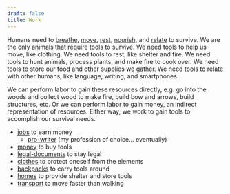 ```yaml
---
draft: false
title: Work
---
```

Humans need to [breathe](/breathe), [move](/move), [rest](/rest), [nourish](/nourish), and [relate](/relate) to survive. We are the only animals that require tools to survive. We need tools to help us move, like clothing. We need tools to rest, like shelter and fire. We need tools to hunt animals, process plants, and make fire to cook over. We need tools to store our food and other supplies we gather. We need tools to relate with other humans, like language, writing, and smartphones.

We can perform labor to gain these resources directly, e.g. go into the woods and collect wood to make fire, build bow and arrows, build structures, etc. Or we can perform labor to gain money, an indirect representation of resources. Either way, we work to gain tools to accomplish our survival needs.

- [jobs](/jobs) to earn money
	- [pro-writer](/pro-writer) (my profession of choice... eventually)
- [money](money.md) to buy tools
- [legal-documents](legal-documents.md) to stay legal
- [clothes](/clothes) to protect oneself from the elements
- [backpacks](backpacks.md) to carry tools around
- [homes](/homes) to provide shelter and store tools
- [transport](/transport) to move faster than walking
